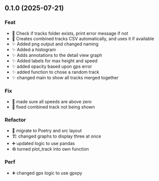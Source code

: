 ## 0.1.0 (2025-07-21)

### Feat

- :bug: Check if tracks folder exists, print error message if not
- :children_crossing: Creates combined tracks CSV automatically, and uses it if available
- :sparkles: Added png output and changed naming
- :sparkles: Added a histogram
- :sparkles: Adds annotations to the detail view graph
- :sparkles: Added labels for max height and speed
- :sparkles: added opacity based upon gps error
- :sparkles: added function to chose a random track
- :sparkles: changed main to show all tracks merged together

### Fix

- :bug: made sure all speeds are above zero
- :bug: fixed combined track not being shown

### Refactor

- :art: migrate to Poetry and src layout
- :building_construction: changed graphs to display three at once
- :heavy_plus_sign: updated logic to use pandas
- :recycle: turned plot_track into own function

### Perf

- :heavy_plus_sign: changed gpx logic to use gpxpy
